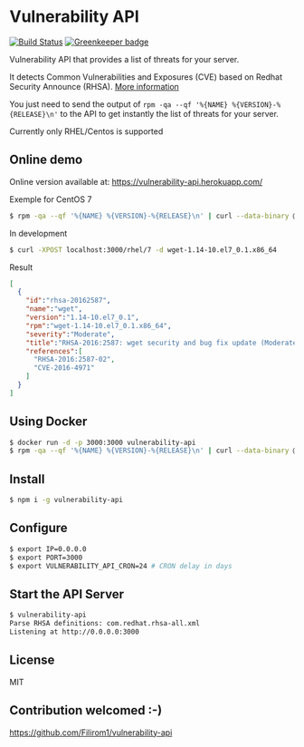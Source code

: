 # Vulnerability API

[![Build Status](https://travis-ci.org/Filirom1/vulnerability-api.svg?branch=master)](https://travis-ci.org/Filirom1/vulnerability-api) [![Greenkeeper badge](https://badges.greenkeeper.io/Filirom1/vulnerability-api.svg)](https://greenkeeper.io/)

Vulnerability API that provides a list of threats for your server.

It detects Common Vulnerabilities and Exposures (CVE) based on Redhat Security Announce (RHSA).
[More information](https://access.redhat.com/articles/221883)

You just need to send the output of `rpm -qa --qf '%{NAME} %{VERSION}-%{RELEASE}\n'` to the API to get instantly the list of threats for your server.

Currently only RHEL/Centos is supported

## Online demo

Online version available at: <https://vulnerability-api.herokuapp.com/>

Exemple for CentOS 7

```bash
$ rpm -qa --qf '%{NAME} %{VERSION}-%{RELEASE}\n' | curl --data-binary @- https://vulnerability-api.herokuapp.com/rhel/7
```

In development
```bash
$ curl -XPOST localhost:3000/rhel/7 -d wget-1.14-10.el7_0.1.x86_64
```

Result
```json
[
  {
    "id":"rhsa-20162587",
    "name":"wget",
    "version":"1.14-10.el7_0.1",
    "rpm":"wget-1.14-10.el7_0.1.x86_64",
    "severity":"Moderate",
    "title":"RHSA-2016:2587: wget security and bug fix update (Moderate)",
    "references":[
      "RHSA-2016:2587-02",
      "CVE-2016-4971"
    ]
  }
]
```

## Using Docker
```bash
$ docker run -d -p 3000:3000 vulnerability-api
$ rpm -qa --qf '%{NAME} %{VERSION}-%{RELEASE}\n' | curl --data-binary @- 127.0.0.1:3000/rhel/7
```

## Install
```bash
$ npm i -g vulnerability-api
```

## Configure

```bash
$ export IP=0.0.0.0
$ export PORT=3000
$ export VULNERABILITY_API_CRON=24 # CRON delay in days
```

## Start the API Server

```bash
$ vulnerability-api
Parse RHSA definitions: com.redhat.rhsa-all.xml
Listening at http://0.0.0.0:3000
```

## License

MIT

## Contribution welcomed :-)

<https://github.com/Filirom1/vulnerability-api>
